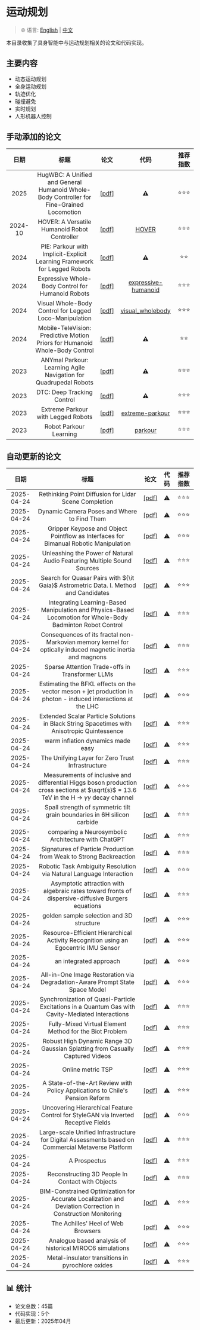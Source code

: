 # 运动规划

> 🌐 语言: [English](README.md) | [中文](README_CN.md)

本目录收集了具身智能中与运动规划相关的论文和代码实现。

## 主要内容

- 动态运动规划
- 全身运动规划
- 轨迹优化
- 碰撞避免
- 实时规划
- 人形机器人控制

## 手动添加的论文

|日期|标题|论文|代码|推荐指数|
|:---:|:---:|:---:|:---:|:---:|
|2025|HugWBC: A Unified and General Humanoid Whole-Body Controller for Fine-Grained Locomotion|[[pdf]](https://arxiv.org/abs/2502.03206)|⚠️|⭐️⭐️⭐️|
|2024-10|HOVER: A Versatile Humanoid Robot Controller|[[pdf]](https://arxiv.org/abs/2410.21229)|[HOVER](https://github.com/NVlabs/HOVER)|⭐️⭐️⭐️|
|2024|PIE: Parkour with Implicit-Explicit Learning Framework for Legged Robots|[[pdf]](https://arxiv.org/abs/2408.13740)|⚠️|⭐️⭐️|
|2024|Expressive Whole-Body Control for Humanoid Robots|[[pdf]](https://arxiv.org/abs/2402.16796)|[expressive-humanoid](https://github.com/chengxuxin/expressive-humanoid)|⭐️⭐️⭐️|
|2024|Visual Whole-Body Control for Legged Loco-Manipulation|[[pdf]](https://arxiv.org/abs/2403.16967)|[visual_wholebody](https://github.com/Ericonaldo/visual_wholebody)|⭐️⭐️⭐️|
|2024|Mobile-TeleVision: Predictive Motion Priors for Humanoid Whole-Body Control|[[pdf]](https://arxiv.org/abs/2412.07773)|⚠️|⭐️⭐️|
|2023|ANYmal Parkour: Learning Agile Navigation for Quadrupedal Robots|[[pdf]](https://arxiv.org/abs/2306.14874)|⚠️|⭐️⭐️⭐️|
|2023|DTC: Deep Tracking Control|[[pdf]](https://arxiv.org/abs/2309.15462)|⚠️|⭐️⭐️⭐️|
|2023|Extreme Parkour with Legged Robots|[[pdf]](https://arxiv.org/abs/2309.14341)|[extreme-parkour](https://github.com/chengxuxin/extreme-parkour)|⭐️⭐️⭐️|
|2023|Robot Parkour Learning|[[pdf]](https://arxiv.org/abs/2309.05665)|[parkour](https://github.com/ZiwenZhuang/parkour)|⭐️⭐️⭐️|

## 自动更新的论文

|日期|标题|论文|代码|推荐指数|
|:---:|:---:|:---:|:---:|:---:|
|2025-04-24|Rethinking Point Diffusion for Lidar Scene Completion|[[pdf]](http://arxiv.org/abs/2504.17791v1)|⚠️|⭐️⭐️⭐️|
|2025-04-24|Dynamic Camera Poses and Where to Find Them|[[pdf]](http://arxiv.org/abs/2504.17788v1)|⚠️|⭐️⭐️⭐️|
|2025-04-24|Gripper Keypose and Object Pointflow as Interfaces for Bimanual Robotic Manipulation|[[pdf]](http://arxiv.org/abs/2504.17784v1)|⚠️|⭐️⭐️⭐️|
|2025-04-24|Unleashing the Power of Natural Audio Featuring Multiple Sound Sources|[[pdf]](http://arxiv.org/abs/2504.17782v1)|⚠️|⭐️⭐️⭐️|
|2025-04-24|Search for Quasar Pairs with ${\it Gaia}$ Astrometric Data. I. Method and Candidates|[[pdf]](http://arxiv.org/abs/2504.17777v1)|⚠️|⭐️⭐️⭐️|
|2025-04-24|Integrating Learning-Based Manipulation and Physics-Based Locomotion for Whole-Body Badminton Robot Control|[[pdf]](http://arxiv.org/abs/2504.17771v1)|⚠️|⭐️⭐️⭐️|
|2025-04-24|Consequences of its fractal non-Markovian memory kernel for optically induced magnetic inertia and magnons|[[pdf]](http://arxiv.org/abs/2504.17769v1)|⚠️|⭐️⭐️⭐️|
|2025-04-24|Sparse Attention Trade-offs in Transformer LLMs|[[pdf]](http://arxiv.org/abs/2504.17768v1)|⚠️|⭐️⭐️⭐️|
|2025-04-24|Estimating the BFKL effects on the vector meson + jet production in photon - induced interactions at the LHC|[[pdf]](http://arxiv.org/abs/2504.17766v1)|⚠️|⭐️⭐️⭐️|
|2025-04-24|Extended Scalar Particle Solutions in Black String Spacetimes with Anisotropic Quintessence|[[pdf]](http://arxiv.org/abs/2504.17765v1)|⚠️|⭐️⭐️⭐️|
|2025-04-24|warm inflation dynamics made easy|[[pdf]](http://arxiv.org/abs/2504.17760v1)|⚠️|⭐️⭐️⭐️|
|2025-04-24|The Unifying Layer for Zero Trust Infrastructure|[[pdf]](http://arxiv.org/abs/2504.17759v1)|⚠️|⭐️⭐️⭐️|
|2025-04-24|Measurements of inclusive and differential Higgs boson production cross sections at $\sqrt{s}$ = 13.6 TeV in the H $\to$ $γγ$ decay channel|[[pdf]](http://arxiv.org/abs/2504.17755v1)|⚠️|⭐️⭐️⭐️|
|2025-04-24|Spall strength of symmetric tilt grain boundaries in 6H silicon carbide|[[pdf]](http://arxiv.org/abs/2504.17754v1)|⚠️|⭐️⭐️⭐️|
|2025-04-24|comparing a Neurosymbolic Architecture with ChatGPT|[[pdf]](http://arxiv.org/abs/2504.17753v1)|⚠️|⭐️⭐️⭐️|
|2025-04-24|Signatures of Particle Production from Weak to Strong Backreaction|[[pdf]](http://arxiv.org/abs/2504.17750v1)|⚠️|⭐️⭐️⭐️|
|2025-04-24|Robotic Task Ambiguity Resolution via Natural Language Interaction|[[pdf]](http://arxiv.org/abs/2504.17748v1)|⚠️|⭐️⭐️⭐️|
|2025-04-24|Asymptotic attraction with algebraic rates toward fronts of dispersive-diffusive Burgers equations|[[pdf]](http://arxiv.org/abs/2504.17745v1)|⚠️|⭐️⭐️⭐️|
|2025-04-24|golden sample selection and 3D structure|[[pdf]](http://arxiv.org/abs/2504.17744v1)|⚠️|⭐️⭐️⭐️|
|2025-04-24|Resource-Efficient Hierarchical Activity Recognition using an Egocentric IMU Sensor|[[pdf]](http://arxiv.org/abs/2504.17735v1)|⚠️|⭐️⭐️⭐️|
|2025-04-24|an integrated approach|[[pdf]](http://arxiv.org/abs/2504.17733v1)|⚠️|⭐️⭐️⭐️|
|2025-04-24|All-in-One Image Restoration via Degradation-Aware Prompt State Space Model|[[pdf]](http://arxiv.org/abs/2504.17732v1)|⚠️|⭐️⭐️⭐️|
|2025-04-24|Synchronization of Quasi-Particle Excitations in a Quantum Gas with Cavity-Mediated Interactions|[[pdf]](http://arxiv.org/abs/2504.17731v1)|⚠️|⭐️⭐️⭐️|
|2025-04-24|Fully-Mixed Virtual Element Method for the Biot Problem|[[pdf]](http://arxiv.org/abs/2504.17729v1)|⚠️|⭐️⭐️⭐️|
|2025-04-24|Robust High Dynamic Range 3D Gaussian Splatting from Casually Captured Videos|[[pdf]](http://arxiv.org/abs/2504.17728v1)|⚠️|⭐️⭐️⭐️|
|2025-04-24|Online metric TSP|[[pdf]](http://arxiv.org/abs/2504.17716v1)|⚠️|⭐️⭐️⭐️|
|2025-04-24|A State-of-the-Art Review with Policy Applications to Chile's Pension Reform|[[pdf]](http://arxiv.org/abs/2504.17713v1)|⚠️|⭐️⭐️⭐️|
|2025-04-24|Uncovering Hierarchical Feature Control for StyleGAN via Inverted Receptive Fields|[[pdf]](http://arxiv.org/abs/2504.17712v1)|⚠️|⭐️⭐️⭐️|
|2025-04-24|Large-scale Unified Infrastructure for Digital Assessments based on Commercial Metaverse Platform|[[pdf]](http://arxiv.org/abs/2504.17705v1)|⚠️|⭐️⭐️⭐️|
|2025-04-24|A Prospectus|[[pdf]](http://arxiv.org/abs/2504.17700v1)|⚠️|⭐️⭐️⭐️|
|2025-04-24|Reconstructing 3D People In Contact with Objects|[[pdf]](http://arxiv.org/abs/2504.17695v1)|⚠️|⭐️⭐️⭐️|
|2025-04-24|BIM-Constrained Optimization for Accurate Localization and Deviation Correction in Construction Monitoring|[[pdf]](http://arxiv.org/abs/2504.17693v1)|⚠️|⭐️⭐️⭐️|
|2025-04-24|The Achilles' Heel of Web Browsers|[[pdf]](http://arxiv.org/abs/2504.17692v1)|⚠️|⭐️⭐️⭐️|
|2025-04-24|Analogue based analysis of historical MIROC6 simulations|[[pdf]](http://arxiv.org/abs/2504.17691v1)|⚠️|⭐️⭐️⭐️|
|2025-04-24|Metal-insulator transitions in pyrochlore oxides|[[pdf]](http://arxiv.org/abs/2504.17686v1)|⚠️|⭐️⭐️⭐️|

## 📊 统计

- 论文总数：45篇
- 代码实现：5个
- 最后更新：2025年04月
